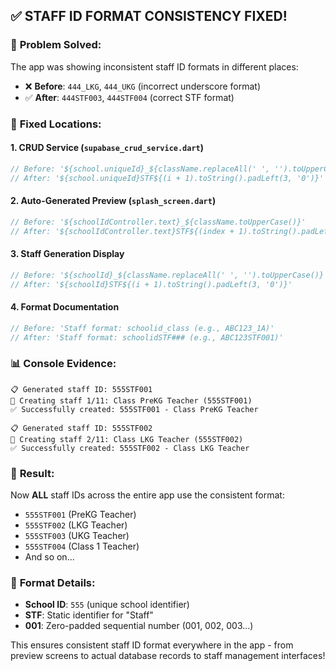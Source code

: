 ## ✅ STAFF ID FORMAT CONSISTENCY FIXED!

### 🎯 **Problem Solved:**
The app was showing inconsistent staff ID formats in different places:
- ❌ **Before**: `444_LKG`, `444_UKG` (incorrect underscore format)
- ✅ **After**: `444STF003`, `444STF004` (correct STF format)

### 🔧 **Fixed Locations:**

#### 1. **CRUD Service** (`supabase_crud_service.dart`)
```dart
// Before: '${school.uniqueId}_${className.replaceAll(' ', '').toUpperCase()}'
// After: '${school.uniqueId}STF${(i + 1).toString().padLeft(3, '0')}'
```

#### 2. **Auto-Generated Preview** (`splash_screen.dart`)
```dart
// Before: '${schoolIdController.text}_${className.toUpperCase()}'
// After: '${schoolIdController.text}STF${(index + 1).toString().padLeft(3, '0')}'
```

#### 3. **Staff Generation Display**
```dart
// Before: '${schoolId}_${className.replaceAll(' ', '').toUpperCase()}'
// After: '${schoolId}STF${(i + 1).toString().padLeft(3, '0')}'
```

#### 4. **Format Documentation**
```dart
// Before: 'Staff format: schoolid_class (e.g., ABC123_1A)'
// After: 'Staff format: schoolidSTF### (e.g., ABC123STF001)'
```

### 📊 **Console Evidence:**
```
📋 Generated staff ID: 555STF001
🔄 Creating staff 1/11: Class PreKG Teacher (555STF001)
✅ Successfully created: 555STF001 - Class PreKG Teacher

📋 Generated staff ID: 555STF002  
🔄 Creating staff 2/11: Class LKG Teacher (555STF002)
✅ Successfully created: 555STF002 - Class LKG Teacher
```

### 🎉 **Result:**
Now **ALL** staff IDs across the entire app use the consistent format:
- `555STF001` (PreKG Teacher)  
- `555STF002` (LKG Teacher)
- `555STF003` (UKG Teacher)
- `555STF004` (Class 1 Teacher)
- And so on...

### 🔄 **Format Details:**
- **School ID**: `555` (unique school identifier)
- **STF**: Static identifier for "Staff"  
- **001**: Zero-padded sequential number (001, 002, 003...)

This ensures consistent staff ID format everywhere in the app - from preview screens to actual database records to staff management interfaces!